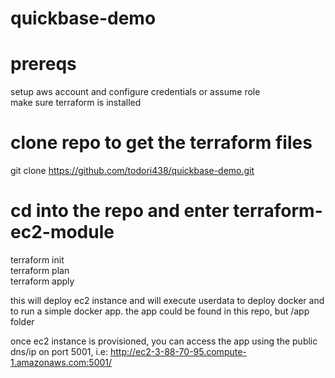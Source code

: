 # quickbase-demo

# prereqs

setup aws account and configure credentials or assume role <br />
make sure terraform is installed <br />

# clone repo to get the terraform files
git clone https://github.com/todori438/quickbase-demo.git

# cd into the repo and enter terraform-ec2-module
terraform init <br />
terraform plan <br />
terraform apply <br />

this will deploy ec2 instance and will execute userdata to deploy docker and to run a simple docker app. the app could be found in this repo, but /app folder

once ec2 instance is provisioned, you can access the app using the public dns/ip on port 5001, i.e: http://ec2-3-88-70-95.compute-1.amazonaws.com:5001/
